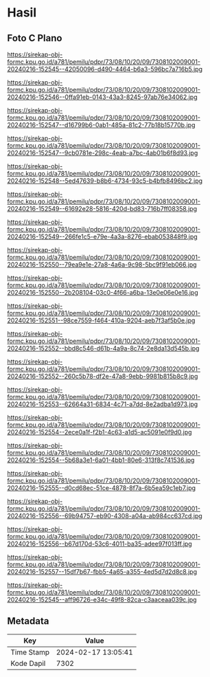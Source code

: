 # Hasil

## Foto C Plano

https://sirekap-obj-formc.kpu.go.id/a781/pemilu/pdpr/73/08/10/20/09/7308102009001-20240216-152545--42050096-d490-4464-b6a3-596bc7a716b5.jpg

https://sirekap-obj-formc.kpu.go.id/a781/pemilu/pdpr/73/08/10/20/09/7308102009001-20240216-152546--0ffa91eb-0143-43a3-8245-97ab76e34062.jpg

https://sirekap-obj-formc.kpu.go.id/a781/pemilu/pdpr/73/08/10/20/09/7308102009001-20240216-152547--d16799b6-0ab1-485a-81c2-77b18b15770b.jpg

https://sirekap-obj-formc.kpu.go.id/a781/pemilu/pdpr/73/08/10/20/09/7308102009001-20240216-152547--9cb0781e-298c-4eab-a7bc-4ab01b6f8d93.jpg

https://sirekap-obj-formc.kpu.go.id/a781/pemilu/pdpr/73/08/10/20/09/7308102009001-20240216-152548--5ed47639-b8b6-4734-93c5-b4bfb8496bc2.jpg

https://sirekap-obj-formc.kpu.go.id/a781/pemilu/pdpr/73/08/10/20/09/7308102009001-20240216-152549--61692e28-5816-420d-bd83-716b7ff08358.jpg

https://sirekap-obj-formc.kpu.go.id/a781/pemilu/pdpr/73/08/10/20/09/7308102009001-20240216-152549--266fe1c5-e79e-4a3a-8276-ebab053848f9.jpg

https://sirekap-obj-formc.kpu.go.id/a781/pemilu/pdpr/73/08/10/20/09/7308102009001-20240216-152550--79ea9e1e-27a8-4a6a-9c98-5bc9f91eb066.jpg

https://sirekap-obj-formc.kpu.go.id/a781/pemilu/pdpr/73/08/10/20/09/7308102009001-20240216-152550--2b208104-03c0-4f66-a6ba-13e0e06e0e16.jpg

https://sirekap-obj-formc.kpu.go.id/a781/pemilu/pdpr/73/08/10/20/09/7308102009001-20240216-152551--98ce7559-f464-410a-9204-aeb7f3af5b0e.jpg

https://sirekap-obj-formc.kpu.go.id/a781/pemilu/pdpr/73/08/10/20/09/7308102009001-20240216-152552--bbd8c546-d61b-4a9a-8c74-2e8da13d545b.jpg

https://sirekap-obj-formc.kpu.go.id/a781/pemilu/pdpr/73/08/10/20/09/7308102009001-20240216-152552--260c5b78-df2e-47a8-9ebb-9981b815b8c9.jpg

https://sirekap-obj-formc.kpu.go.id/a781/pemilu/pdpr/73/08/10/20/09/7308102009001-20240216-152553--62664a31-6834-4c71-a7dd-8e2adba1d973.jpg

https://sirekap-obj-formc.kpu.go.id/a781/pemilu/pdpr/73/08/10/20/09/7308102009001-20240216-152554--2ece0a1f-f2b1-4c63-a1d5-ac5091e0f9d0.jpg

https://sirekap-obj-formc.kpu.go.id/a781/pemilu/pdpr/73/08/10/20/09/7308102009001-20240216-152554--5b68a3e1-6a01-4bb1-80e6-313f8c741536.jpg

https://sirekap-obj-formc.kpu.go.id/a781/pemilu/pdpr/73/08/10/20/09/7308102009001-20240216-152555--d0cd68ec-51ce-4878-8f7a-6b5ea59c1eb7.jpg

https://sirekap-obj-formc.kpu.go.id/a781/pemilu/pdpr/73/08/10/20/09/7308102009001-20240216-152556--69b94757-eb90-4308-a04a-ab984cc637cd.jpg

https://sirekap-obj-formc.kpu.go.id/a781/pemilu/pdpr/73/08/10/20/09/7308102009001-20240216-152556--b67d170d-53c6-4011-ba35-adee97f013ff.jpg

https://sirekap-obj-formc.kpu.go.id/a781/pemilu/pdpr/73/08/10/20/09/7308102009001-20240216-152557--15df7b67-fbb5-4a65-a355-4ed5d7d2d8c8.jpg

https://sirekap-obj-formc.kpu.go.id/a781/pemilu/pdpr/73/08/10/20/09/7308102009001-20240216-152545--aff96726-e34c-49f8-82ca-c3aaceaa039c.jpg


## Metadata

| Key        | Value               |
| ---------- | ------------------- |
| Time Stamp | 2024-02-17 13:05:41 |
| Kode Dapil | 7302                |



